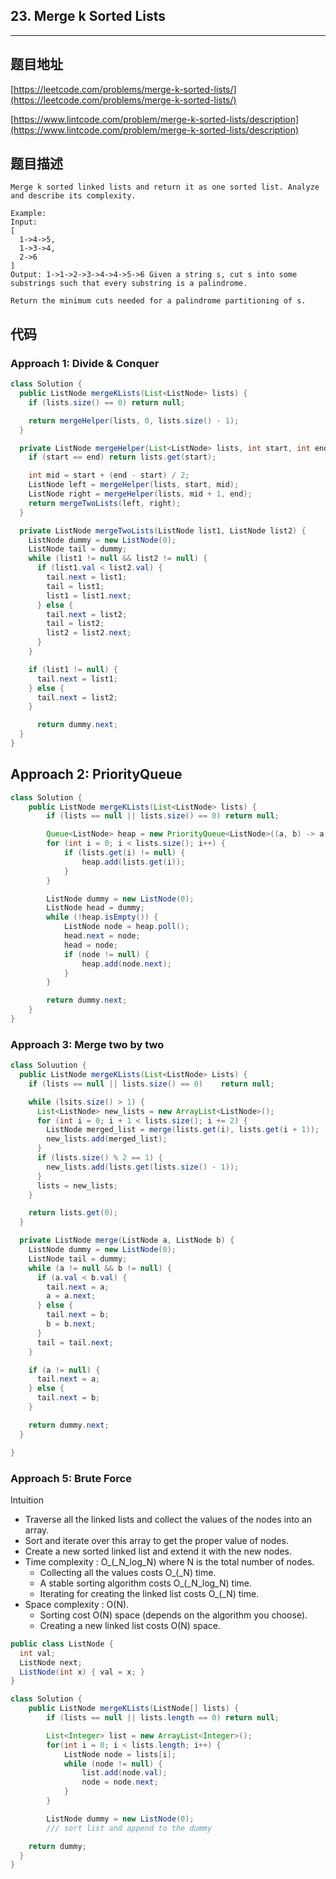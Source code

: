 ## 23. Merge k Sorted Lists

----
## 题目地址

[https://leetcode.com/problems/merge-k-sorted-lists/](https://leetcode.com/problems/merge-k-sorted-lists/)

[https://www.lintcode.com/problem/merge-k-sorted-lists/description](https://www.lintcode.com/problem/merge-k-sorted-lists/description)

## 题目描述

```text
Merge k sorted linked lists and return it as one sorted list. Analyze and describe its complexity.

Example:
Input:
[
  1->4->5,
  1->3->4,
  2->6
]
Output: 1->1->2->3->4->4->5->6 Given a string s, cut s into some substrings such that every substring is a palindrome.

Return the minimum cuts needed for a palindrome partitioning of s.
```

## 代码

### Approach 1: Divide & Conquer

```java
class Solution {
  public ListNode mergeKLists(List<ListNode> lists) {
    if (lists.size() == 0) return null;

    return mergeHelper(lists, 0, lists.size() - 1);
  }

  private ListNode mergeHelper(List<ListNode> lists, int start, int end) {
    if (start == end) return lists.get(start);

    int mid = start + (end - start) / 2;
    ListNode left = mergeHelper(lists, start, mid);
    ListNode right = mergeHelper(lists, mid + 1, end);
    return mergeTwoLists(left, right);
  }

  private ListNode mergeTwoLists(ListNode list1, ListNode list2) {
    ListNode dummy = new ListNode(0);
    ListNode tail = dummy;
    while (list1 != null && list2 != null) {
      if (list1.val < list2.val) {
        tail.next = list1;
        tail = list1;
        list1 = list1.next;
      } else {
        tail.next = list2;
        tail = list2;
        list2 = list2.next;
      }
    }

    if (list1 != null) {
      tail.next = list1;
    } else {
      tail.next = list2;
    }

      return dummy.next;
  }
}
```

## Approach 2: PriorityQueue

```java
class Solution {
    public ListNode mergeKLists(List<ListNode> lists) {
        if (lists == null || lists.size() == 0) return null;

        Queue<ListNode> heap = new PriorityQueue<ListNode>((a, b) -> a.val - b.val);
        for (int i = 0; i < lists.size(); i++) {
            if (lists.get(i) != null) {
                heap.add(lists.get(i));
            }
        }

        ListNode dummy = new ListNode(0);
        ListNode head = dummy;
        while (!heap.isEmpty()) {
            ListNode node = heap.poll();
            head.next = node;
            head = node;
            if (node != null) {
                heap.add(node.next);
            }
        }

        return dummy.next;
    }
}
```

### Approach 3: Merge two by two

```java
class Soluution {
  public ListNode mergeKLists(List<ListNode> Lists) {
    if (lists == null || lists.size() == 0)    return null;

    while (lsits.size() > 1) {
      List<ListNode> new_lists = new ArrayList<ListNode>();
      for (int i = 0; i + 1 < lists.size(); i += 2) {
        ListNode merged_list = merge(lists.get(i), lists.get(i + 1));
        new_lists.add(merged_list);
      }
      if (lists.size() % 2 == 1) {
        new_lists.add(lists.get(lists.size() - 1));
      }
      lists = new_lists;
    }

    return lists.get(0);
  }

  private ListNode merge(ListNode a, ListNode b) {
    ListNode dummy = new ListNode(0);
    ListNode tail = dummy;
    while (a != null && b != null) {
      if (a.val < b.val) {
        tail.next = a;
        a = a.next;
      } else {
        tail.next = b;
        b = b.next;
      }
      tail = tail.next;
    }

    if (a != null) {
      tail.next = a;
    } else {
      tail.next = b;
    }

    return dummy.next;
  }

}
```

### Approach 5: Brute Force

Intuition

* Traverse all the linked lists and collect the values of the nodes into an array.
* Sort and iterate over this array to get the proper value of nodes.
* Create a new sorted linked list and extend it with the new nodes.
* Time complexity : O_\(_N_log_N\) where N is the total number of nodes.
  * Collecting all the values costs O_\(_N\) time.
  * A stable sorting algorithm costs O_\(_N_log_N\) time.
  * Iterating for creating the linked list costs O_\(_N\) time.
* Space complexity : O\(N\).
  * Sorting cost O\(N\) space \(depends on the algorithm you choose\).
  * Creating a new linked list costs O\(N\) space.

```java
public class ListNode {
  int val;
  ListNode next;
  ListNode(int x) { val = x; }
}

class Solution {
    public ListNode mergeKLists(ListNode[] lists) {
        if (lists == null || lists.length == 0) return null;

        List<Integer> list = new ArrayList<Integer>();
        for(int i = 0; i < lists.length; i++) {
            ListNode node = lists[i];
            while (node != null) {
                list.add(node.val);
                node = node.next;
            }
        }

        ListNode dummy = new ListNode(0);
        /// sort list and append to the dummy

    return dummy;
  }
}
```